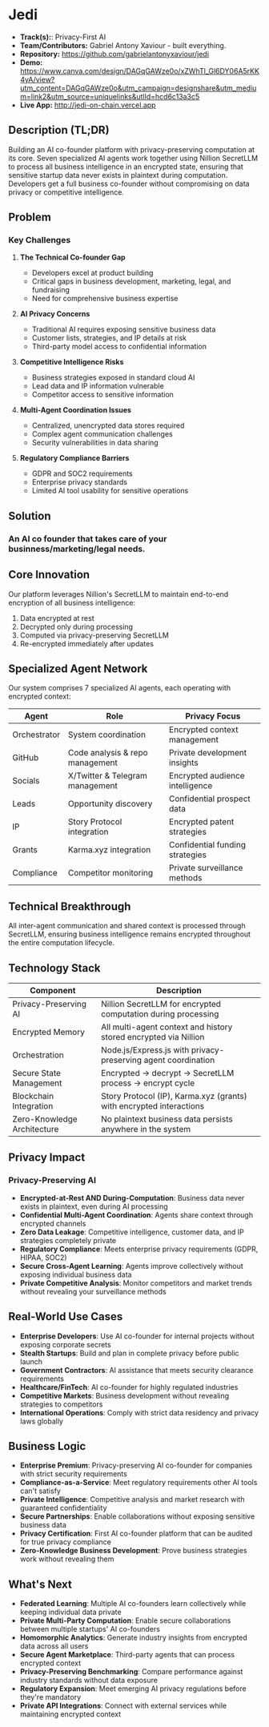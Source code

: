 # Jedi

- **Track(s):**: Privacy-First AI
- **Team/Contributors:** Gabriel Antony Xaviour - built everything.
- **Repository:** https://github.com/gabrielantonyxaviour/jedi
- **Demo:** https://www.canva.com/design/DAGqGAWze0o/xZWhTl_Gl6DY06A5rKK4yA/view?utm_content=DAGqGAWze0o&utm_campaign=designshare&utm_medium=link2&utm_source=uniquelinks&utlId=hcd6c13a3c5
- **Live App:** http://jedi-on-chain.vercel.app

## Description (TL;DR)

Building an AI co-founder platform with privacy-preserving computation at its core. Seven specialized AI agents work together using Nillion SecretLLM to process all business intelligence in an encrypted state, ensuring that sensitive startup data never exists in plaintext during computation. Developers get a full business co-founder without compromising on data privacy or competitive intelligence.

## Problem

### Key Challenges

1. **The Technical Co-founder Gap**

   - Developers excel at product building
   - Critical gaps in business development, marketing, legal, and fundraising
   - Need for comprehensive business expertise

2. **AI Privacy Concerns**

   - Traditional AI requires exposing sensitive business data
   - Customer lists, strategies, and IP details at risk
   - Third-party model access to confidential information

3. **Competitive Intelligence Risks**

   - Business strategies exposed in standard cloud AI
   - Lead data and IP information vulnerable
   - Competitor access to sensitive information

4. **Multi-Agent Coordination Issues**

   - Centralized, unencrypted data stores required
   - Complex agent communication challenges
   - Security vulnerabilities in data sharing

5. **Regulatory Compliance Barriers**
   - GDPR and SOC2 requirements
   - Enterprise privacy standards
   - Limited AI tool usability for sensitive operations

## Solution

### An AI co founder that takes care of your businness/marketing/legal needs.

## Core Innovation

Our platform leverages Nillion's SecretLLM to maintain end-to-end encryption of all business intelligence:

1. Data encrypted at rest
2. Decrypted only during processing
3. Computed via privacy-preserving SecretLLM
4. Re-encrypted immediately after updates

## Specialized Agent Network

Our system comprises 7 specialized AI agents, each operating with encrypted context:

| Agent        | Role                            | Privacy Focus                   |
| ------------ | ------------------------------- | ------------------------------- |
| Orchestrator | System coordination             | Encrypted context management    |
| GitHub       | Code analysis & repo management | Private development insights    |
| Socials      | X/Twitter & Telegram management | Encrypted audience intelligence |
| Leads        | Opportunity discovery           | Confidential prospect data      |
| IP           | Story Protocol integration      | Encrypted patent strategies     |
| Grants       | Karma.xyz integration           | Confidential funding strategies |
| Compliance   | Competitor monitoring           | Private surveillance methods    |

## Technical Breakthrough

All inter-agent communication and shared context is processed through SecretLLM, ensuring business intelligence remains encrypted throughout the entire computation lifecycle.

## Technology Stack

| Component                   | Description                                                         |
| --------------------------- | ------------------------------------------------------------------- |
| Privacy-Preserving AI       | Nillion SecretLLM for encrypted computation during processing       |
| Encrypted Memory            | All multi-agent context and history stored encrypted via Nillion    |
| Orchestration               | Node.js/Express.js with privacy-preserving agent coordination       |
| Secure State Management     | Encrypted → decrypt → SecretLLM process → encrypt cycle             |
| Blockchain Integration      | Story Protocol (IP), Karma.xyz (grants) with encrypted interactions |
| Zero-Knowledge Architecture | No plaintext business data persists anywhere in the system          |

## Privacy Impact

### Privacy-Preserving AI

- **Encrypted-at-Rest AND During-Computation**: Business data never exists in plaintext, even during AI processing
- **Confidential Multi-Agent Coordination**: Agents share context through encrypted channels
- **Zero Data Leakage**: Competitive intelligence, customer data, and IP strategies completely private
- **Regulatory Compliance**: Meets enterprise privacy requirements (GDPR, HIPAA, SOC2)
- **Secure Cross-Agent Learning**: Agents improve collectively without exposing individual business data
- **Private Competitive Analysis**: Monitor competitors and market trends without revealing your surveillance methods

## Real-World Use Cases

- **Enterprise Developers**: Use AI co-founder for internal projects without exposing corporate secrets
- **Stealth Startups**: Build and plan in complete privacy before public launch
- **Government Contractors**: AI assistance that meets security clearance requirements
- **Healthcare/FinTech**: AI co-founder for highly regulated industries
- **Competitive Markets**: Business development without revealing strategies to competitors
- **International Operations**: Comply with strict data residency and privacy laws globally

## Business Logic

- **Enterprise Premium**: Privacy-preserving AI co-founder for companies with strict security requirements
- **Compliance-as-a-Service**: Meet regulatory requirements other AI tools can't satisfy
- **Private Intelligence**: Competitive analysis and market research with guaranteed confidentiality
- **Secure Partnerships**: Enable collaborations without exposing sensitive business data
- **Privacy Certification**: First AI co-founder platform that can be audited for true privacy compliance
- **Zero-Knowledge Business Development**: Prove business strategies work without revealing them

## What's Next

- **Federated Learning**: Multiple AI co-founders learn collectively while keeping individual data private
- **Private Multi-Party Computation**: Enable secure collaborations between multiple startups' AI co-founders
- **Homomorphic Analytics**: Generate industry insights from encrypted data across all users
- **Secure Agent Marketplace**: Third-party agents that can process encrypted context
- **Privacy-Preserving Benchmarking**: Compare performance against industry standards without data exposure
- **Regulatory Expansion**: Meet emerging AI privacy regulations before they're mandatory
- **Private API Integrations**: Connect with external services while maintaining encrypted context
